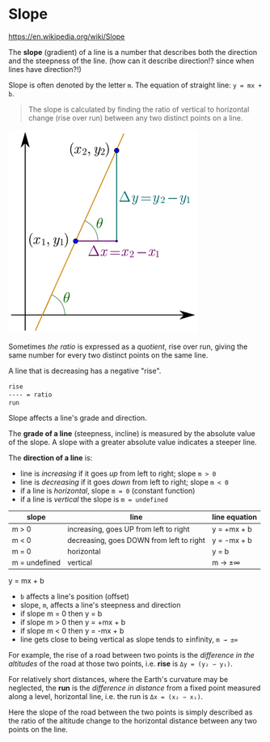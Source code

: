 # Slope

https://en.wikipedia.org/wiki/Slope

The **slope** (gradient) of a line is a number that describes both the direction and the steepness of the line. (how can it describe direction!? since when lines have direction?!)

Slope is often denoted by the letter `m`. 
The equation of straight line: `y = mx + b`.

>The slope is calculated by finding the ratio of vertical to horizontal change (rise over run) between any two distinct points on a line.


![Slope](slope.png)


Sometimes *the ratio* is expressed as a *quotient*, rise over run, giving the same number for every two distinct points on the same line.

A line that is decreasing has a negative "rise".

```
rise
---- = ratio
run
```

Slope affects a line's grade and direction.

The **grade of a line** (steepness, incline) is measured by the absolute value of the slope. A slope with a greater absolute value indicates a steeper line. 

The **direction of a line** is:
- line is *increasing* if it goes *up* from left to right; slope `m > 0`
- line is *decreasing* if it goes *down* from left to right; slope `m < 0`
- if a line is *horizontal*, slope `m = 0` (constant function)
- if a line is *vertical* the slope is `m = undefined`

slope         | line                                     | line equation
--------------|------------------------------------------|---------------
m > 0         | increasing, goes UP from left to right   | y = +mx + b
m < 0         | decreasing, goes DOWN from left to right | y = -mx + b
m = 0         | horizontal                               | y = b
m = undefined | vertical                                 | m → ±∞

y = mx + b
- `b` affects a line's position (offset)
- slope, `m`, affects a line's steepness and direction
- if slope m = 0 then y = b
- if slope m > 0 then y = +mx + b
- if slope m < 0 then y = -mx + b
- line gets close to being vertical as slope tends to ±infinity, `m → ±∞`


For example, the rise of a road between two points is the *difference in the altitudes* of the road at those two points, i.e. **rise** is `Δy = (y₂ − y₁)`.

For relatively short distances, where the Earth's curvature may be neglected, the **run** is the *difference in distance* from a fixed point measured along a level, horizontal line, i.e. the run is `Δx = (x₂ − x₁)`.

Here the slope of the road between the two points is simply described as the ratio of the altitude change to the horizontal distance between any two points on the line.
